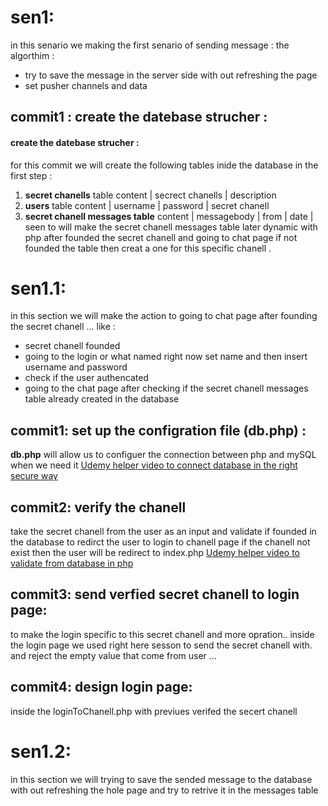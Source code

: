 # sen1: 
in this senario we making the first senario of sending message : 
the algorthim :

- try to save the message in the server side with out refreshing the page 
- set pusher channels and data 

## commit1 : create the datebase strucher :

#### create the datebase strucher :
for this commit we will create the following tables inide the database in the first step :
1. **secret chanells** table content | secrect chanells | description
2. **users** table content | username | password | secret chanell 
3. **secret chanell messages table** content | messagebody | from | date | seen to
will make the secret chanell messages table later dynamic with php after founded the secret chanell and going to chat page if not founded the table then creat a one for this specific chanell .

# sen1.1:
in this section we will make the action to going to chat page after founding the secret chanell ... like : 
- secret chanell founded
- going to the login or what named right now set name and then insert username and password 
- check if the user authencated 
- going to the chat page after checking if the secret chanell messages table already created in the database 

## commit1: set up the configration file (db.php) :
**db.php** will allow us to configuer the connection between php and mySQL when we need it 
[Udemy helper video to connect database in the right secure way](https://www.udemy.com/php-for-complete-beginners-includes-msql-object-oriented/learn/lecture/2507948#overview)

## commit2: verify the chanell
take the secret chanell from the user as an input and validate if founded in the database to redirct the user to login to chanell page if the chanell not exist then the user will be redirect to index.php 
[Udemy helper video to validate from database in php](https://www.udemy.com/php-for-complete-beginners-includes-msql-object-oriented/learn/lecture/2559712#overview)

## commit3: send verfied secret chanell to login page:
to make the login specific to this secret chanell and more opration.. inside the login page we used right here sesson to send the secret chanell with. and reject the empty value that come from user ...

## commit4: design login page:
inside the loginToChanell.php  with previues verifed the secert chanell 


# sen1.2:
in this section we will trying to save the sended message to the database with out refreshing the hole page and try to retrive it in the messages table 
